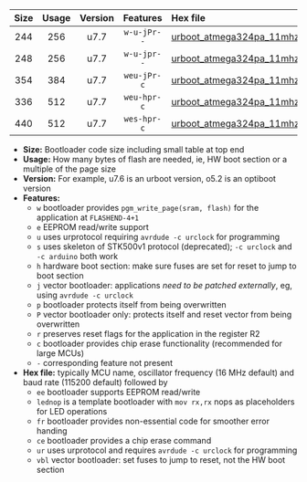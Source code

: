 |Size|Usage|Version|Features|Hex file|
|:-:|:-:|:-:|:-:|:--|
|244|256|u7.7|`w-u-jPr--`|[urboot_atmega324pa_11mhz0592_230400bps_lednop_ur_vbl.hex](https://raw.githubusercontent.com/stefanrueger/urboot.hex/main/mcus/atmega324pa/fcpu_11mhz0592/230400_bps/urboot_atmega324pa_11mhz0592_230400bps_lednop_ur_vbl.hex)|
|248|256|u7.7|`w-u-jpr--`|[urboot_atmega324pa_11mhz0592_230400bps_lednop_fr_ur_vbl.hex](https://raw.githubusercontent.com/stefanrueger/urboot.hex/main/mcus/atmega324pa/fcpu_11mhz0592/230400_bps/urboot_atmega324pa_11mhz0592_230400bps_lednop_fr_ur_vbl.hex)|
|354|384|u7.7|`weu-jPr-c`|[urboot_atmega324pa_11mhz0592_230400bps_ee_lednop_fr_ce_ur_vbl.hex](https://raw.githubusercontent.com/stefanrueger/urboot.hex/main/mcus/atmega324pa/fcpu_11mhz0592/230400_bps/urboot_atmega324pa_11mhz0592_230400bps_ee_lednop_fr_ce_ur_vbl.hex)|
|336|512|u7.7|`weu-hpr-c`|[urboot_atmega324pa_11mhz0592_230400bps_ee_lednop_fr_ce_ur.hex](https://raw.githubusercontent.com/stefanrueger/urboot.hex/main/mcus/atmega324pa/fcpu_11mhz0592/230400_bps/urboot_atmega324pa_11mhz0592_230400bps_ee_lednop_fr_ce_ur.hex)|
|440|512|u7.7|`wes-hpr-c`|[urboot_atmega324pa_11mhz0592_230400bps_ee_lednop_fr_ce.hex](https://raw.githubusercontent.com/stefanrueger/urboot.hex/main/mcus/atmega324pa/fcpu_11mhz0592/230400_bps/urboot_atmega324pa_11mhz0592_230400bps_ee_lednop_fr_ce.hex)|

- **Size:** Bootloader code size including small table at top end
- **Usage:** How many bytes of flash are needed, ie, HW boot section or a multiple of the page size
- **Version:** For example, u7.6 is an urboot version, o5.2 is an optiboot version
- **Features:**
  + `w` bootloader provides `pgm_write_page(sram, flash)` for the application at `FLASHEND-4+1`
  + `e` EEPROM read/write support
  + `u` uses urprotocol requiring `avrdude -c urclock` for programming
  + `s` uses skeleton of STK500v1 protocol (deprecated); `-c urclock` and `-c arduino` both work
  + `h` hardware boot section: make sure fuses are set for reset to jump to boot section
  + `j` vector bootloader: applications *need to be patched externally*, eg, using `avrdude -c urclock`
  + `p` bootloader protects itself from being overwritten
  + `P` vector bootloader only: protects itself and reset vector from being overwritten
  + `r` preserves reset flags for the application in the register R2
  + `c` bootloader provides chip erase functionality (recommended for large MCUs)
  + `-` corresponding feature not present
- **Hex file:** typically MCU name, oscillator frequency (16 MHz default) and baud rate (115200 default) followed by
  + `ee` bootloader supports EEPROM read/write
  + `lednop` is a template bootloader with `mov rx,rx` nops as placeholders for LED operations
  + `fr` bootloader provides non-essential code for smoother error handing
  + `ce` bootloader provides a chip erase command
  + `ur` uses urprotocol and requires `avrdude -c urclock` for programming
  + `vbl` vector bootloader: set fuses to jump to reset, not the HW boot section
